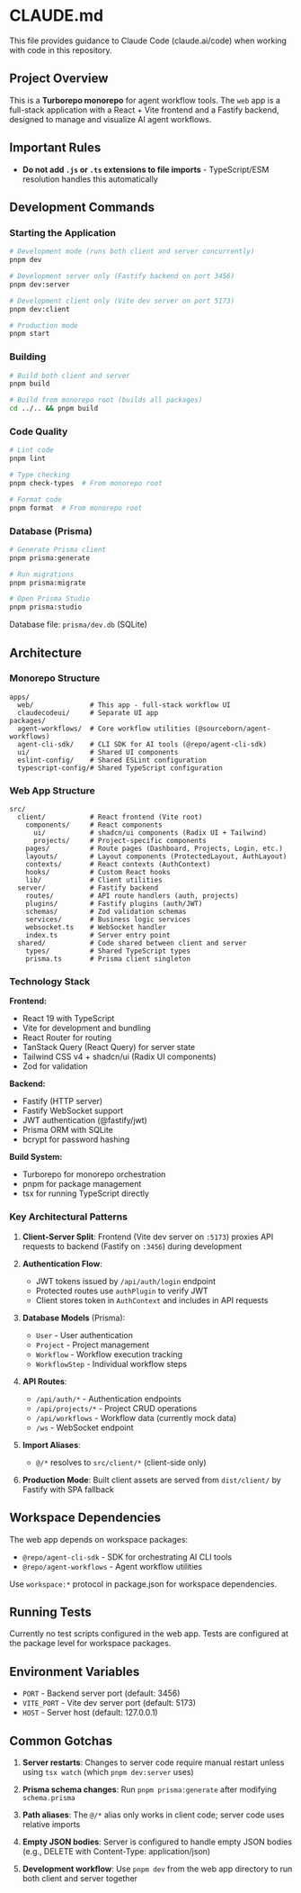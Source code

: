 # CLAUDE.md

This file provides guidance to Claude Code (claude.ai/code) when working with code in this repository.

## Project Overview

This is a **Turborepo monorepo** for agent workflow tools. The `web` app is a full-stack application with a React + Vite frontend and a Fastify backend, designed to manage and visualize AI agent workflows.

## Important Rules

- **Do not add `.js` or `.ts` extensions to file imports** - TypeScript/ESM resolution handles this automatically

## Development Commands

### Starting the Application

```bash
# Development mode (runs both client and server concurrently)
pnpm dev

# Development server only (Fastify backend on port 3456)
pnpm dev:server

# Development client only (Vite dev server on port 5173)
pnpm dev:client

# Production mode
pnpm start
```

### Building

```bash
# Build both client and server
pnpm build

# Build from monorepo root (builds all packages)
cd ../.. && pnpm build
```

### Code Quality

```bash
# Lint code
pnpm lint

# Type checking
pnpm check-types  # From monorepo root

# Format code
pnpm format  # From monorepo root
```

### Database (Prisma)

```bash
# Generate Prisma client
pnpm prisma:generate

# Run migrations
pnpm prisma:migrate

# Open Prisma Studio
pnpm prisma:studio
```

Database file: `prisma/dev.db` (SQLite)

## Architecture

### Monorepo Structure

```
apps/
  web/              # This app - full-stack workflow UI
  claudecodeui/     # Separate UI app
packages/
  agent-workflows/  # Core workflow utilities (@sourceborn/agent-workflows)
  agent-cli-sdk/    # CLI SDK for AI tools (@repo/agent-cli-sdk)
  ui/               # Shared UI components
  eslint-config/    # Shared ESLint configuration
  typescript-config/# Shared TypeScript configuration
```

### Web App Structure

```
src/
  client/           # React frontend (Vite root)
    components/     # React components
      ui/           # shadcn/ui components (Radix UI + Tailwind)
      projects/     # Project-specific components
    pages/          # Route pages (Dashboard, Projects, Login, etc.)
    layouts/        # Layout components (ProtectedLayout, AuthLayout)
    contexts/       # React contexts (AuthContext)
    hooks/          # Custom React hooks
    lib/            # Client utilities
  server/           # Fastify backend
    routes/         # API route handlers (auth, projects)
    plugins/        # Fastify plugins (auth/JWT)
    schemas/        # Zod validation schemas
    services/       # Business logic services
    websocket.ts    # WebSocket handler
    index.ts        # Server entry point
  shared/           # Code shared between client and server
    types/          # Shared TypeScript types
    prisma.ts       # Prisma client singleton
```

### Technology Stack

**Frontend:**
- React 19 with TypeScript
- Vite for development and bundling
- React Router for routing
- TanStack Query (React Query) for server state
- Tailwind CSS v4 + shadcn/ui (Radix UI components)
- Zod for validation

**Backend:**
- Fastify (HTTP server)
- Fastify WebSocket support
- JWT authentication (@fastify/jwt)
- Prisma ORM with SQLite
- bcrypt for password hashing

**Build System:**
- Turborepo for monorepo orchestration
- pnpm for package management
- tsx for running TypeScript directly

### Key Architectural Patterns

1. **Client-Server Split**: Frontend (Vite dev server on `:5173`) proxies API requests to backend (Fastify on `:3456`) during development

2. **Authentication Flow**:
   - JWT tokens issued by `/api/auth/login` endpoint
   - Protected routes use `authPlugin` to verify JWT
   - Client stores token in `AuthContext` and includes in API requests

3. **Database Models** (Prisma):
   - `User` - User authentication
   - `Project` - Project management
   - `Workflow` - Workflow execution tracking
   - `WorkflowStep` - Individual workflow steps

4. **API Routes**:
   - `/api/auth/*` - Authentication endpoints
   - `/api/projects/*` - Project CRUD operations
   - `/api/workflows` - Workflow data (currently mock data)
   - `/ws` - WebSocket endpoint

5. **Import Aliases**:
   - `@/*` resolves to `src/client/*` (client-side only)

6. **Production Mode**: Built client assets are served from `dist/client/` by Fastify with SPA fallback

## Workspace Dependencies

The web app depends on workspace packages:
- `@repo/agent-cli-sdk` - SDK for orchestrating AI CLI tools
- `@repo/agent-workflows` - Agent workflow utilities

Use `workspace:*` protocol in package.json for workspace dependencies.

## Running Tests

Currently no test scripts configured in the web app. Tests are configured at the package level for workspace packages.

## Environment Variables

- `PORT` - Backend server port (default: 3456)
- `VITE_PORT` - Vite dev server port (default: 5173)
- `HOST` - Server host (default: 127.0.0.1)

## Common Gotchas

1. **Server restarts**: Changes to server code require manual restart unless using `tsx watch` (which `pnpm dev:server` uses)

2. **Prisma schema changes**: Run `pnpm prisma:generate` after modifying `schema.prisma`

3. **Path aliases**: The `@/*` alias only works in client code; server code uses relative imports

4. **Empty JSON bodies**: Server is configured to handle empty JSON bodies (e.g., DELETE with Content-Type: application/json)

5. **Development workflow**: Use `pnpm dev` from the web app directory to run both client and server together
